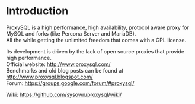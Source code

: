 Introduction
============

ProxySQL is a high performance, high availability, protocol aware proxy for MySQL and forks (like Percona Server and MariaDB).  
All the while getting the unlimited freedom that comes with a GPL license.

Its development is driven by the lack of open source proxies that provide high performance.  
Official website: http://www.proxysql.com/  
Benchmarks and old blog posts can be found at http://www.proxysql.blogspot.com/  
Forum: https://groups.google.com/forum/#proxysql/  

Wiki: https://github.com/sysown/proxysql/wiki/  
